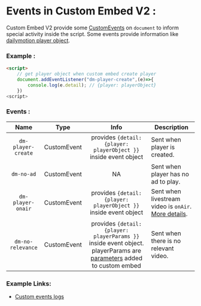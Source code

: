 # Events in Custom Embed V2 :

Custom Embed V2 provide some [CustomEvents](https://developer.mozilla.org/en-US/docs/Web/API/CustomEvent) on `document` to inform special activity inside the script. Some events provide information like [dailymotion player object](https://developers.dailymotion.com/player/#player-api).

### Example : 
```html
<script>
    // get player object when custom embed create player
    document.addEventListener("dm-player-create",(e)=>{
        console.log(e.detail); // {player: playerObject}
    })
<script>
```

### Events : 

| Name | Type | Info | Description |
| :---: | :---: | :---: |--- |
| `dm-player-create` | CustomEvent | provides `{detail:{player: playerObject }}` inside event object |Sent when player is created. |
| `dm-no-ad` | CustomEvent | NA |Sent when player has no ad to play. |
| `dm-player-onair` | CustomEvent | provides `{detail:{player: playerObject }}` inside event object |Sent when livestream video is `onAir`. [More details](https://dmvs-apac.github.io/custom-embed-v2/livestream#auto_replace). |
| `dm-no-relevance` | CustomEvent | provides `{detail:{player: playerParams }}` inside event object. playerParams are [parameters](https://dmvs-apac.github.io/custom-embed-v2/#parameters-available) added to custom embed |Sent when there is no relevant video. |

### Example Links:
- [Custom events logs](https://dmvs-apac.github.io/custom-embed-v2/examples/events/)
